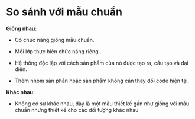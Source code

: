 # So sánh với mẫu chuẩn

**Giống nhau:**

  - Có chức năng giống mẫu chuẩn.

  - Mỗi lớp thực hiện chức năng riêng .

  - Hệ thống độc lập với cách sản phẩm của nó được tạo ra, cấu tạo và đại diện.

  - Thêm nhóm sản phẩn hoặc sản phẩm không cần thay đổi code hiện tại.

**Khác nhau:**

  - Không có sự khác nhau, đây là một mẫu thiết kế gần như giống với mẫu chuẩn nhưng thiết kế cho các dối tượng khác nhau

